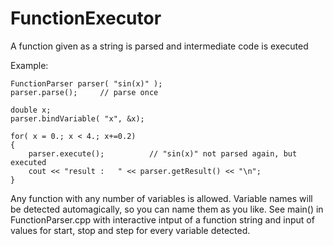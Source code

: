 # FunctionExecutor
A function given as a string is parsed and intermediate code is executed

Example:
```
FunctionParser parser( "sin(x)" );
parser.parse();     // parse once

double x;
parser.bindVariable( "x", &x);

for( x = 0.; x < 4.; x+=0.2)
{
    parser.execute();          // "sin(x)" not parsed again, but executed
    cout << "result :   " << parser.getResult() << "\n";
}
```

Any function with any number of variables is allowed. Variable names will be
detected automagically, so you can name them as you like. See main() in
FunctionParser.cpp with interactive intput of a function string and input of
values for start, stop and step for every variable detected.
